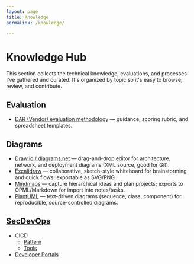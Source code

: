 ```yaml
---
layout: page
title: Knowledge
permalink: /knowledge/

---
```


# Knowledge Hub

This section collects the technical knowledge, evaluations, and processes I've gathered and curated. It's organized by topic so it's easy to browse, review, and contribute.

## Evaluation

- [DAR (Vendor) evaluation methodology](/knowledge/evaluation/DAR) — guidance, scoring rubric, and spreadsheet templates.

## Diagrams

 - [Draw.io / diagrams.net](/knowledge/diagrams/drawio) — drag-and-drop editor for architecture, network, and deployment diagrams (XML source, good for Git).
 - [Excalidraw](/knowledge/diagrams/excalidraw) — collaborative, sketch-style whiteboard for brainstorming and quick flows; exportable as SVG/PNG.
 - [Mindmaps](/knowledge/diagrams/mindmap) — capture hierarchical ideas and plan projects; exports to OPML/Markdown for import into notes/tasks.
 - [PlantUML](/knowledge/diagrams/plantuml) — text-driven diagrams (sequence, class, component) for reproducible, source-controlled diagrams.

## [SecDevOps](/knowledge/secdevops/)

 - CICD
     - [Pattern](/knowledge/secdevops/cicd/cicd-pattern)
     - [Tools](/knowledge/secdevops/cicd/tools)
 - [Developer Portals](/knowledge/secdevops/developer-portals/)